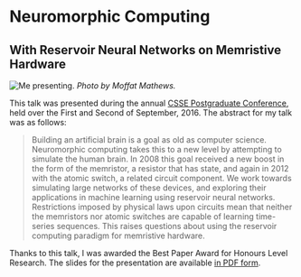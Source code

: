 # Neuromorphic Computing
## With Reservoir Neural Networks on Memristive Hardware

![Me presenting.](/static/Honours%20Presentation.jpg)
*Photo by Moffat Mathews.*

This talk was presented during the annual [CSSE Postgraduate Conference](https://www.cosc.canterbury.ac.nz/conferences/PG%20Conf%20Program%202016.pdf),
held over the First and Second of September, 2016.
The abstract for my talk was as follows:

> Building an artificial brain is a goal as old as computer science. Neuromorphic computing takes this to a new level by attempting to simulate the human brain. In 2008 this goal received a new boost in the form of the memristor, a resistor that has state, and again in 2012 with the atomic switch, a related circuit component. We work towards simulating large networks of these devices, and exploring their applications in machine learning using reservoir neural networks. Restrictions imposed by physical laws upon circuits mean that neither the memristors nor atomic switches are capable of learning time-series sequences. This raises questions about using the reservoir computing paradigm for memristive hardware.

Thanks to this talk,
I was awarded the Best Paper Award for Honours Level Research.
The slides for the presentation are available
[in PDF form](/static/Honours%20Presentation.pdf).
